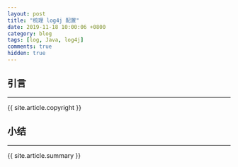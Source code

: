 ```yaml
---
layout: post
title: "梳理 log4j 配置"
date: 2019-11-18 10:00:06 +0800
category: blog
tags: [log, Java, log4j]
comments: true
hidden: true
---
```

## 引言
---


{{ site.article.copyright }}


## 小结
---

{{ site.article.summary }}



























